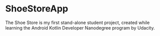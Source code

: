 # ShoeStoreApp

The Shoe Store is my first stand-alone student project, created while learning the Android Kotlin Developer Nanodegree program by Udacity.
